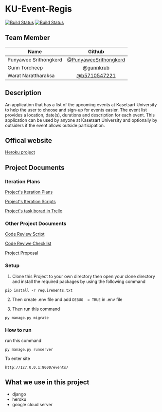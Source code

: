 # KU-Event-Regis

[![Build Status](https://codecov.io/gh/codecov/example-python/branch/master/graph/badge.svg)](https://codecov.io/gh/PunyaweeSrithongkerd/KU-Event-Regis)
[![Build Status](https://travis-ci.com/PunyaweeSrithongkerd/KU-Event-Regis.png?branch=master)](https://travis-ci.com/PunyaweeSrithongkerd/KU-Event-Regis)

## Team Member

| Name                 |  Github                                                         |
| -------------------- | :--------------------------------------------------------------:|
| Punyawee Srithongkerd| [@PunyaweeSrithongkerd](https://github.com/PunyaweeSrithongkerd)|
| Gunn Torcheep        | [@gunnkrub](https://github.com/gunnkrub)                        |
| Warat Narattharaksa  | [@b5710547221](https://github.com/b5710547221)                  |

## Description

An application that has a list of the upcoming events at Kasetsart University to help the user to choose and sign-up for events easier. The event list provides a location, date(s), durations and description for each event. This application can be used by anyone at Kasetsart University and optionally by outsiders if the event allows outside participation.

## Offical website

[Heroku project](https://ku-event-regis.herokuapp.com/events/ "Heroku project")

## Project Documents

### Iteration Plans

[Project's Iteration Plans](https://docs.google.com/document/d/17Ww-Ab97z3rASIH0DlNb7vncsxDX0n_WspsaZHTzSlg/edit?usp=sharing "Project Iteration Plans")

[Project's Iteration Scripts](https://docs.google.com/document/d/1QV8VBchBDVkWlIeu0sfucIXTNJgXq2UmF1JS6uByA8s/edit?usp=sharing "Project's Iteration Scripts")

[Project's task borad in Trello](https://trello.com/b/PlI27dju/ku-event-regis "Task borad")

### Other Project Documents

[Code Review Script](https://docs.google.com/document/d/1JMUrrSyihzThjCtddIpctaNwA_2JpO2OSOeGkjf7pN8/edit?usp=sharing "Code Reviwe Scipt")

[Code Reviwe Checklist](https://docs.google.com/document/d/1pRlqTeCQEq9T0g3NPf8yt26aUKCSKC3rqEyI3L4xy_I/edit?usp=sharing "Code Reviwe Checklist")

[Project Proposal](https://docs.google.com/document/d/19xCopZf3TQyQaAabWN5D3fu3sOZGI43x2DwZauKSLwo/edit?usp=sharing "Project Proposal")

### Setup

1. Clone this Project to your own directory then open your clone directory and install the required packages by using the following command

`pip install -r requirements.txt`

2. Then create .env file and add `DEBUG  = TRUE` in .env file

3. Then run this command

`py manage.py migrate`

### How to run

run this command

`py manage.py runserver`

To enter site

`http://127.0.0.1:8000/events/`

## What we use in this project

- django
- heroku
- google cloud server
